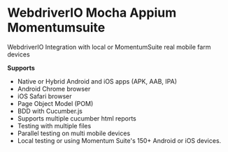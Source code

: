 # WebdriverIO Mocha Appium Momentumsuite
WebdriverIO Integration with local or MomentumSuite real mobile farm devices

**Supports**

  * Native or Hybrid Android and iOS apps (APK, AAB, IPA)
  * Android Chrome browser
  * iOS Safari browser
  * Page Object Model (POM)
  * BDD with Cucumber.js
  * Supports multiple cucumber html reports
  * Testing with multiple files
  * Parallel testing on multi mobile devices
  * Local testing or using Momentum Suite's 150+ Android or iOS devices.

